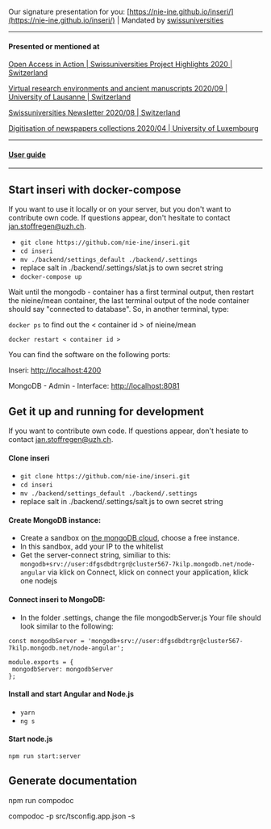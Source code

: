 Our signature presentation for you: [https://nie-ine.github.io/inseri/](https://nie-ine.github.io/inseri/) | Mandated by [swissuniversities](https://www.swissuniversities.ch/)

------

#### Presented or mentioned at

[Open Access in Action | Swissuniversities Project Highlights 2020 | Switzerland](https://claireclivaz.hypotheses.org/930)

[Virtual research environments and ancient manuscripts 2020/09 | University of Lausanne | Switzerland](https://claireclivaz.hypotheses.org/930)

[Swissuniversities Newsletter 2020/08 | Switzerland](https://www.swissuniversities.ch/themen/digitalisierung/p-5-wissenschaftliche-information/newsletter/newsletter-august-2020)

[Digitisation of newspapers collections 2020/04 | University of Luxembourg](https://impresso.github.io/eldorado/online-program/)

------

#### [User guide](https://github.com/nie-ine/inseri/tree/devel/Tutorials/Your%20scientific%20publication%20A-Z)

-----

## Start inseri with docker-compose

If you want to use it locally or on your server, but you don't want to contribute own code.  If questions appear, don't hesitate to contact jan.stoffregen@uzh.ch.

 - ``git clone https://github.com/nie-ine/inseri.git``
 - ``cd inseri``
  - ```mv ./backend/settings_default ./backend/.settings```
  - replace salt in ./backend/.settings/slat.js to own secret string
  - ```docker-compose up```
  
  
Wait until the mongodb - container has a first terminal output, then restart the nieine/mean container, the last terminal output of the node container should say  "connected to database". So, in another terminal, type:

```docker ps``` to find out the < container id > of nieine/mean

```docker restart < container id >```

You can find the software on the following ports:

Inseri:  [http://localhost:4200](http://localhost:4200)

MongoDB - Admin - Interface: [http://localhost:8081](http://localhost:8081)

## Get it up and running for development
If you want to contribute own code. If questions appear, don't hesiate to contact jan.stoffregen@uzh.ch.

#### Clone inseri
 - ``git clone https://github.com/nie-ine/inseri.git``
 - ``cd inseri``
 - ```mv ./backend/settings_default ./backend/.settings```
 - replace salt in ./backend/.settings/salt.js to own secret string

#### Create MongoDB instance:

 - Create a sandbox on [the mongoDB cloud](https://account.mongodb.com/account/login), choose a free instance.
 - In this sandbox, add your IP to the whitelist
 - Get the server-connect string, similiar to this: ```mongodb+srv://user:dfgsdbdtrgr@cluster567-7kilp.mongodb.net/node-angular``` via klick on Connect, klick on connect your application, klick one nodejs

#### Connect inseri to MongoDB: 
 - In the folder .settings, change the file mongodbServer.js Your file should look similar to the following:

 ```
const mongodbServer = 'mongodb+srv://user:dfgsdbdtrgr@cluster567-7kilp.mongodb.net/node-angular';

module.exports = {
  mongodbServer: mongodbServer
};
```

#### Install and start Angular and Node.js

 - ``yarn``
 - ``ng s``

#### Start node.js
```npm run start:server```

## Generate documentation

npm run compodoc

compodoc -p src/tsconfig.app.json -s

